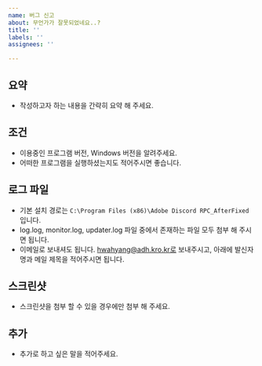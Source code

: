 ```yaml
---
name: 버그 신고
about: 무언가가 잘못되었네요..?
title: ''
labels: ''
assignees: ''

---
```


## 요약
- 작성하고자 하는 내용을 간략히 요약 해 주세요.

## 조건
- 이용중인 프로그램 버전, Windows 버전을 알려주세요.
- 어떠한 프로그램을 실행하셨는지도 적어주시면 좋습니다.

## 로그 파일
- 기본 설치 경로는 `C:\Program Files (x86)\Adobe Discord RPC_AfterFixed` 입니다.
- log.log, monitor.log, updater.log 파일 중에서 존재하는 파일 모두 첨부 해 주시면 됩니다.
- 이메일로 보내셔도 됩니다. hwahyang@adh.kro.kr로 보내주시고, 아래에 발신자명과 메일 제목을 적어주시면 됩니다.

## 스크린샷
- 스크린샷을 첨부 할 수 있을 경우에만 첨부 해 주세요.

## 추가
- 추가로 하고 싶은 말을 적어주세요.
